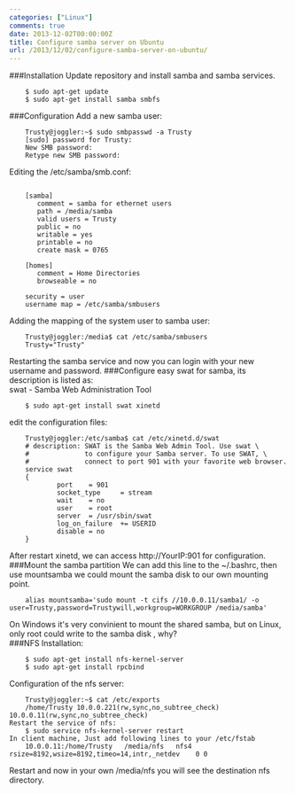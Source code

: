 ```yaml
---
categories: ["Linux"]
comments: true
date: 2013-12-02T00:00:00Z
title: Configure samba server on Ubuntu
url: /2013/12/02/configure-samba-server-on-ubuntu/
---
```


###Installation
Update repository and install samba and samba services.

```
	$ sudo apt-get update
	$ sudo apt-get install samba smbfs

```
###Configuration
Add a new samba user:

```
	Trusty@joggler:~$ sudo smbpasswd -a Trusty
	[sudo] password for Trusty: 
	New SMB password:
	Retype new SMB password:

```
Editing the /etc/samba/smb.conf:

```

	[samba]
	   comment = samba for ethernet users
	   path = /media/samba
	   valid users = Trusty
	   public = no
	   writable = yes
	   printable = no
	   create mask = 0765

	[homes]
	   comment = Home Directories
	   browseable = no

	security = user
	username map = /etc/samba/smbusers

```

Adding the mapping of the system user to samba user:

```
	Trusty@joggler:/media$ cat /etc/samba/smbusers 
	Trusty="Trusty"

```

Restarting the samba service and now you can login with your new username and password.
###Configure easy
swat for samba, its description is listed as:    
swat - Samba Web Administration Tool     

```
	$ sudo apt-get install swat xinetd

```
edit the configuration files:

```
	Trusty@joggler:/etc/samba$ cat /etc/xinetd.d/swat 
	# description: SWAT is the Samba Web Admin Tool. Use swat \
	#              to configure your Samba server. To use SWAT, \
	#              connect to port 901 with your favorite web browser.
	service swat
	{
	        port    = 901
	        socket_type     = stream
	        wait    = no
	        user    = root
	        server  = /usr/sbin/swat
	        log_on_failure  += USERID
	        disable = no
	}

```
After restart xinetd, we can access http://YourIP:901 for configuration. 
###Mount the samba partition
We can add this line to the ~/.bashrc, then use mountsamba we could mount the samba disk to our own mounting point.    

```
	alias mountsamba='sudo mount -t cifs //10.0.0.11/samba1/ -o user=Trusty,password=Trustywill,workgroup=WORKGROUP /media/samba'

```
On Windows it's very convinient to mount the shared samba, but on Linux, only root could write to the samba disk , why?     
###NFS
Installation: 

```
	$ sudo apt-get install nfs-kernel-server
	$ sudo apt-get install rpcbind

```
Configuration of the nfs server:

```
	Trusty@joggler:~$ cat /etc/exports 
	/home/Trusty 10.0.0.221(rw,sync,no_subtree_check) 10.0.0.11(rw,sync,no_subtree_check)
Restart the service of nfs:
	$ sudo service nfs-kernel-server restart
In client machine, Just add following lines to your /etc/fstab
	10.0.0.11:/home/Trusty   /media/nfs   nfs4   rsize=8192,wsize=8192,timeo=14,intr,_netdev	0 0
```
Restart and now in your own /media/nfs you will see the destination nfs directory. 

